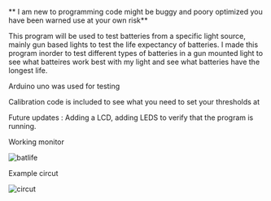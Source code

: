 ** I am new to programming code might be buggy and poory optimized you have been warned use at your own risk**


This program will be used to test batteries from a specific light source, mainly gun based lights to test the life expectancy of batteries. 
   I made this program inorder to test different types of batteries in a gun mounted light to see what batteires work best with my light and see what batteries have the longest life. 

Arduino uno was used for testing 

Calibration code is included to see what you need to set your thresholds at 

Future updates : Adding a LCD, adding LEDS to verify that the program is running. 

Working monitor

![batlife](https://github.com/Gizmoi/Battery-Tester/assets/171525244/ca3cbea8-9edb-459b-8c30-e16ba96b64bd)


Example circut


![circut](https://github.com/Gizmoi/Battery-Tester/assets/171525244/bda5c96a-a31e-4f91-b20d-9ce6a360a0be)
